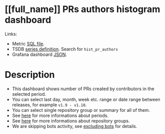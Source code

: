 <h1 id="dashboard-header">[[full_name]] PRs authors histogram dashboard</h1>
<p>Links:</p>
<ul>
<li>Metric <a href="https://github.com/cncf/devstats/blob/master/metrics/shared/hist_pr_authors.sql" target="_blank">SQL file</a>.</li>
<li>TSDB <a href="https://github.com/cncf/devstats/blob/master/metrics/shared/metrics.yaml" target="_blank">series definition</a>. Search for <code>hist_pr_authors</code></li>
<li>Grafana dashboard <a href="https://github.com/cncf/devstats/blob/master/grafana/dashboards/[[lower_name]]/prs-authors-histogram.json" target="_blank">JSON</a>.</li>
</ul>
<h1 id="description">Description</h1>
<ul>
<li>This dashboard shows number of PRs created by contributors in the selected period.</li>
<li>You can select last day, month, week etc. range or date range between releases, for example <code>v1.9 - v1.10</code>.</li>
<li>You can select single repository group or summary for all of them.</li>
<li>See <a href="https://github.com/cncf/devstats/blob/master/docs/periods.md" target="_blank">here</a> for more informations about periods.</li>
<li>See <a href="https://github.com/cncf/devstats/blob/master/docs/repository_groups.md" target="_blank">here</a> for more informations about repository groups.</li>
<li>We are skipping bots activity, see <a href="https://github.com/cncf/devstats/blob/master/docs/excluding_bots.md" target="_blank">excluding bots</a> for details.</li>
</ul>
